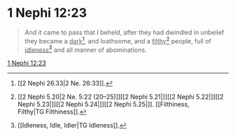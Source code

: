 # 1 Nephi 12:23

> And it came to pass that I beheld, after they had dwindled in unbelief they became a <u>dark</u>[^a], and loathsome, and a <u>filthy</u>[^b] people, full of <u>idleness</u>[^c] and all manner of abominations.

[1 Nephi 12:23](https://www.churchofjesuschrist.org/study/scriptures/bofm/1-ne/12?lang=eng&id=p23#p23)


[^a]: [[2 Nephi 26.33|2 Ne. 26:33]].  
[^b]: [[2 Nephi 5.20|2 Ne. 5:22 (20–25)]][[2 Nephi 5.21|]][[2 Nephi 5.22|]][[2 Nephi 5.23|]][[2 Nephi 5.24|]][[2 Nephi 5.25|]]. [[Filthiness, Filthy|TG Filthiness]].  
[^c]: [[Idleness, Idle, Idler|TG Idleness]].  
